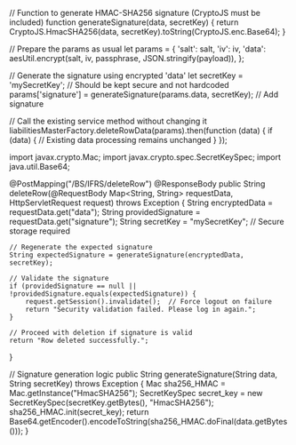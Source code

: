 // Function to generate HMAC-SHA256 signature (CryptoJS must be included)
function generateSignature(data, secretKey) {
    return CryptoJS.HmacSHA256(data, secretKey).toString(CryptoJS.enc.Base64);
}

// Prepare the params as usual
let params = {
    'salt': salt,
    'iv': iv,
    'data': aesUtil.encrypt(salt, iv, passphrase, JSON.stringify(payload)),
};

// Generate the signature using encrypted 'data'
let secretKey = 'mySecretKey';  // Should be kept secure and not hardcoded
params['signature'] = generateSignature(params.data, secretKey);  // Add signature

// Call the existing service method without changing it
liabilitiesMasterFactory.deleteRowData(params).then(function (data) {
    if (data) {
        // Existing data processing remains unchanged
    }
});



import javax.crypto.Mac;
import javax.crypto.spec.SecretKeySpec;
import java.util.Base64;

@PostMapping("/BS/IFRS/deleteRow")
@ResponseBody
public String deleteRow(@RequestBody Map<String, String> requestData, HttpServletRequest request) throws Exception {
    String encryptedData = requestData.get("data");
    String providedSignature = requestData.get("signature");
    String secretKey = "mySecretKey";  // Secure storage required

    // Regenerate the expected signature
    String expectedSignature = generateSignature(encryptedData, secretKey);

    // Validate the signature
    if (providedSignature == null || !providedSignature.equals(expectedSignature)) {
        request.getSession().invalidate();  // Force logout on failure
        return "Security validation failed. Please log in again.";
    }

    // Proceed with deletion if signature is valid
    return "Row deleted successfully.";
}

// Signature generation logic
public String generateSignature(String data, String secretKey) throws Exception {
    Mac sha256_HMAC = Mac.getInstance("HmacSHA256");
    SecretKeySpec secret_key = new SecretKeySpec(secretKey.getBytes(), "HmacSHA256");
    sha256_HMAC.init(secret_key);
    return Base64.getEncoder().encodeToString(sha256_HMAC.doFinal(data.getBytes()));
}